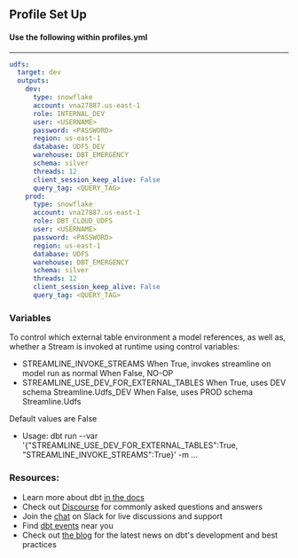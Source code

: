 ## Profile Set Up

#### Use the following within profiles.yml

----

```yml
udfs:
  target: dev
  outputs:
    dev:
      type: snowflake
      account: vna27887.us-east-1
      role: INTERNAL_DEV
      user: <USERNAME>
      password: <PASSWORD>
      region: us-east-1
      database: UDFS_DEV
      warehouse: DBT_EMERGENCY
      schema: silver
      threads: 12
      client_session_keep_alive: False
      query_tag: <QUERY_TAG>
    prod:
      type: snowflake
      account: vna27887.us-east-1
      role: DBT_CLOUD_UDFS
      user: <USERNAME>
      password: <PASSWORD>
      region: us-east-1
      database: UDFS
      warehouse: DBT_EMERGENCY
      schema: silver
      threads: 12
      client_session_keep_alive: False
      query_tag: <QUERY_TAG>
```
### Variables

To control which external table environment a model references, as well as, whether a Stream is invoked at runtime using control variables:
* STREAMLINE_INVOKE_STREAMS
When True, invokes streamline on model run as normal
When False, NO-OP
* STREAMLINE_USE_DEV_FOR_EXTERNAL_TABLES
When True, uses DEV schema Streamline.Udfs_DEV
When False, uses PROD schema Streamline.Udfs

Default values are False

* Usage:
dbt run --var '{"STREAMLINE_USE_DEV_FOR_EXTERNAL_TABLES":True, "STREAMLINE_INVOKE_STREAMS":True}'  -m ...

### Resources:

* Learn more about dbt [in the docs](https://docs.getdbt.com/docs/introduction)
* Check out [Discourse](https://discourse.getdbt.com/) for commonly asked questions and answers
* Join the [chat](https://community.getdbt.com/) on Slack for live discussions and support
* Find [dbt events](https://events.getdbt.com) near you
* Check out [the blog](https://blog.getdbt.com/) for the latest news on dbt's development and best practices

